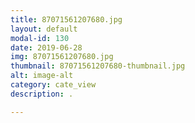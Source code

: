 ```yaml
---
title: 87071561207680.jpg
layout: default
modal-id: 130
date: 2019-06-28
img: 87071561207680.jpg
thumbnail: 87071561207680-thumbnail.jpg
alt: image-alt
category: cate_view
description: .

---
```

